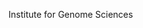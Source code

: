 [//]: # (Created by ./bin/manage_files.pl from ./species/Loa_loa/PRJNA246086/Loa_loa_PRJNA246086.summary.html on Thu Jun 11 13:44:34 2020)
Institute for Genome Sciences
